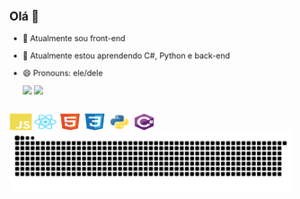 ## Olá 👋

- 🔭 Atualmente sou front-end
- 🌱 Atualmente estou aprendendo C#, Python e back-end
- 😄 Pronouns: ele/dele

  <img src="https://github-readme-stats.vercel.app/api?username=L7noxy&show_icons=true&hide=contribs,prs&cache_seconds=86400&theme=midnight-purple"/>
  <img src="https://github-readme-stats.vercel.app/api/pin/?username=L7noxy&repo=github-readme-stats&cache_seconds=86400&theme=midnight-purple">

<div style="display: inline_block"><br>
  <img align="center"  height="30" width="40" src="https://raw.githubusercontent.com/devicons/devicon/master/icons/javascript/javascript-plain.svg">
  <img align="center"  height="30" width="40" src="https://raw.githubusercontent.com/devicons/devicon/master/icons/react/react-original.svg">
  <img align="center"  height="30" width="40" src="https://raw.githubusercontent.com/devicons/devicon/master/icons/html5/html5-original.svg">
  <img align="center"  height="30" width="40" src="https://raw.githubusercontent.com/devicons/devicon/master/icons/css3/css3-original.svg">
  <img align="center"  height="30" width="40" src="https://raw.githubusercontent.com/devicons/devicon/master/icons/python/python-original.svg">
  <img align="center"  height="30" width="40" src="https://raw.githubusercontent.com/devicons/devicon/master/icons/csharp/csharp-original.svg">
</div>

<picture align="center">
  <source media="(prefers-color-scheme: dark)" srcset="https://raw.githubusercontent.com/L7noxy/L7noxy/output/github-contribution-grid-snake-dark.svg">
  <source media="(prefers-color-scheme: light)" srcset="https://raw.githubusercontent.com/L7noxy/L7noxy/output/github-contribution-grid-snake-dark.svg">
  <img align="center" alt="github contribution grid snake animation" src="https://raw.githubusercontent.com/L7noxy/L7noxy/output/github-contribution-grid-snake.svg">
</picture>
